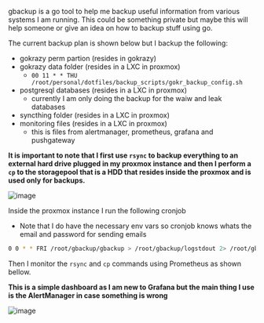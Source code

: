 gbackup is a go tool to help me backup useful information from various systems I am running.
This could be something private but maybe this will help someone or give an idea on how to backup stuff using go.

The current backup plan is shown below but I backup the following:
- gokrazy perm partion (resides in gokrazy)
- gokrazy data folder (resides in a LXC in proxmox)
  - `00 11 * * THU /root/personal/dotfiles/backup_scripts/gokr_backup_config.sh`
- postgresql databases (resides in a LXC in proxmox)
  - currently I am only doing the backup for the waiw and leak databases
- syncthing folder (resides in a LXC in proxmox)
- monitoring files (resides in a LXC in proxmox)
  - this is files from alertmanager, prometheus, grafana and pushgateway

**It is important to note that I first use `rsync` to backup everything to an external hard drive plugged in my proxmox instance and then I perform a `cp` to the storagepool that is a HDD that resides inside the proxmox and is used only for backups.**


![image](https://github.com/BrunoTeixeira1996/gbackup/assets/12052283/ddc4a4d6-813a-4eab-a70a-2e4a460aad3e)

Inside the proxmox instance I run the following cronjob
- Note that I do have the necessary env vars so cronjob knows whats the email and password for sending emails

``` bash
0 0 * * FRI /root/gbackup/gbackup > /root/gbackup/logstdout 2> /root/gbackup/logstderr
```


Then I monitor the `rsync` and `cp` commands using Prometheus as shown bellow.

**This is a simple dashboard as I am new to Grafana but the main thing I use is the AlertManager in case something is wrong**

![image](https://github.com/BrunoTeixeira1996/gbackup/assets/12052283/210c3976-f776-42a8-a215-f691ff21af45)
